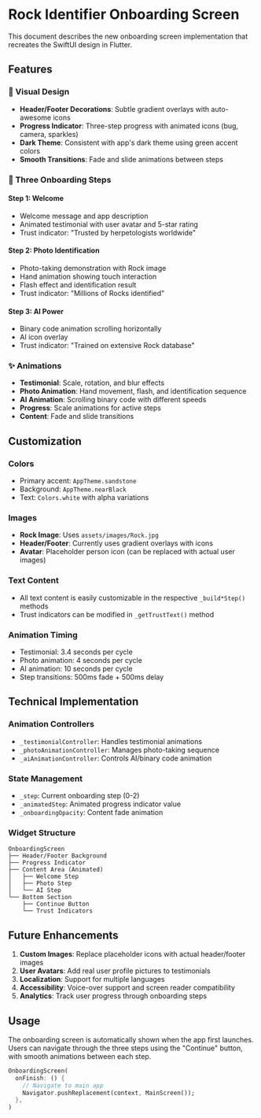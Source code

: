 # Rock Identifier Onboarding Screen

This document describes the new onboarding screen implementation that recreates the SwiftUI design in Flutter.

## Features

### 🎨 Visual Design
- **Header/Footer Decorations**: Subtle gradient overlays with auto-awesome icons
- **Progress Indicator**: Three-step progress with animated icons (bug, camera, sparkles)
- **Dark Theme**: Consistent with app's dark theme using green accent colors
- **Smooth Transitions**: Fade and slide animations between steps

### 📱 Three Onboarding Steps

#### Step 1: Welcome
- Welcome message and app description
- Animated testimonial with user avatar and 5-star rating
- Trust indicator: "Trusted by herpetologists worldwide"

#### Step 2: Photo Identification
- Photo-taking demonstration with Rock image
- Hand animation showing touch interaction
- Flash effect and identification result
- Trust indicator: "Millions of Rocks identified"

#### Step 3: AI Power
- Binary code animation scrolling horizontally
- AI icon overlay
- Trust indicator: "Trained on extensive Rock database"

### ✨ Animations
- **Testimonial**: Scale, rotation, and blur effects
- **Photo Animation**: Hand movement, flash, and identification sequence
- **AI Animation**: Scrolling binary code with different speeds
- **Progress**: Scale animations for active steps
- **Content**: Fade and slide transitions

## Customization

### Colors
- Primary accent: `AppTheme.sandstone`
- Background: `AppTheme.nearBlack`
- Text: `Colors.white` with alpha variations

### Images
- **Rock Image**: Uses `assets/images/Rock.jpg`
- **Header/Footer**: Currently uses gradient overlays with icons
- **Avatar**: Placeholder person icon (can be replaced with actual user images)

### Text Content
- All text content is easily customizable in the respective `_build*Step()` methods
- Trust indicators can be modified in `_getTrustText()` method

### Animation Timing
- Testimonial: 3.4 seconds per cycle
- Photo animation: 4 seconds per cycle
- AI animation: 10 seconds per cycle
- Step transitions: 500ms fade + 500ms delay

## Technical Implementation

### Animation Controllers
- `_testimonialController`: Handles testimonial animations
- `_photoAnimationController`: Manages photo-taking sequence
- `_aiAnimationController`: Controls AI/binary code animation

### State Management
- `_step`: Current onboarding step (0-2)
- `_animatedStep`: Animated progress indicator value
- `_onboardingOpacity`: Content fade animation

### Widget Structure
```
OnboardingScreen
├── Header/Footer Background
├── Progress Indicator
├── Content Area (Animated)
│   ├── Welcome Step
│   ├── Photo Step
│   └── AI Step
└── Bottom Section
    ├── Continue Button
    └── Trust Indicators
```

## Future Enhancements

1. **Custom Images**: Replace placeholder icons with actual header/footer images
2. **User Avatars**: Add real user profile pictures to testimonials
3. **Localization**: Support for multiple languages
4. **Accessibility**: Voice-over support and screen reader compatibility
5. **Analytics**: Track user progress through onboarding steps

## Usage

The onboarding screen is automatically shown when the app first launches. Users can navigate through the three steps using the "Continue" button, with smooth animations between each step.

```dart
OnboardingScreen(
  onFinish: () {
    // Navigate to main app
    Navigator.pushReplacement(context, MainScreen());
  },
)
```
